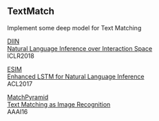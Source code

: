 ## TextMatch
Implement some deep model for Text Matching

[DIIN](./textmatch/model/diin.py)
<br>
[Natural Language Inference over Interaction Space](https://arxiv.org/abs/1709.04348)
<br>
ICLR2018


[ESIM](./textmatch/model/esim.py)
<br>
[Enhanced LSTM for Natural Language Inference](https://arxiv.org/abs/1609.06038)
<br>
ACL2017

[MatchPyramid](./textmatch/model/matchPyramid.py)
<br>
[Text Matching as Image Recognition](https://arxiv.org/abs/1602.06359)
<br>
AAAI16